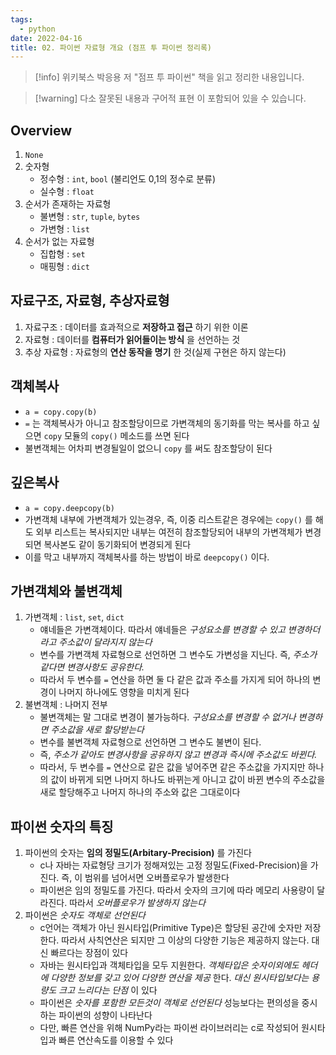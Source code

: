 ```yaml
---
tags:
  - python
date: 2022-04-16
title: 02. 파이썬 자료형 개요 (점프 투 파이썬 정리록)
---
```

> [!info] 위키북스 박응용 저 "점프 투 파이썬" 책을 읽고 정리한 내용입니다.

> [!warning] 다소 잘못된 내용과 구어적 표현 이 포함되어 있을 수 있습니다.

## Overview

1. `None`
2. 숫자형
	- 정수형 : `int`, `bool` (불리언도 0,1의 정수로 분류)
	- 실수형 : `float`
3. 순서가 존재하는 자료형
	- 불변형 : `str`, `tuple`, `bytes`
	- 가변형 : `list`
4. 순서가 없는 자료형
	- 집합형 : `set`
	- 매핑형 : `dict`

## 자료구조, 자료형, 추상자료형

1. 자료구조 : 데이터를 효과적으로 **저장하고 접근** 하기 위한 이론
2. 자료형 : 데이터를 **컴퓨터가 읽어들이는 방식** 을 선언하는 것
3. 추상 자료형 : 자료형의 **연산 동작을 명기** 한 것(실제 구현은 하지 않는다)

## 객체복사

- `a = copy.copy(b)`
- `=` 는 객체복사가 아니고 참조할당이므로 가변객체의 동기화를 막는 복사를 하고 싶으면 `copy` 모듈의 `copy()` 메소드를 쓰면 된다
- 불변객체는 어차피 변경될일이 없으니 `copy` 를 써도 참조할당이 된다

## 깊은복사

- `a = copy.deepcopy(b)`
- 가변객체 내부에 가변객체가 있는경우, 즉, 이중 리스트같은 경우에는 `copy()` 를 해도 외부 리스트는 복사되지만 내부는 여전히 참조할당되어 내부의 가변객체가 변경되면 복사본도 같이 동기화되어 변경되게 된다
- 이를 막고 내부까지 객체복사를 하는 방법이 바로 `deepcopy()` 이다.

## 가변객체와 불변객체

1. 가변객체 : `list`, `set`, `dict`
	- 얘네들은 가변객체이다. 따라서 얘네들은 *구성요소를 변경할 수 있고 변경하더라고 주소값이 달라지지 않는다*
	- 변수를 가변객체 자료형으로 선언하면 그 변수도 가변성을 지닌다. 즉, *주소가 같다면 변경사항도 공유한다.*
	- 따라서 두 변수를 `=` 연산을 하면 둘 다 같은 값과 주소를 가지게 되어 하나의 변경이 나머지 하나에도 영향을 미치게 된다
2. 불변객체 : 나머지 전부
	- 불변객체는 말 그대로 변경이 불가능하다. *구성요소를 변경할 수 없거나 변경하면 주소값을 새로 할당받는다*
	- 변수를 불변객체 자료형으로 선언하면 그 변수도 불변이 된다.
	- 즉, *주소가 같아도 변경사항을 공유하지 않고 변경과 즉시에 주소값도 바뀐다.*
	- 따라서, 두 변수를 `=` 연산으로 같은 값을 넣어주면 같은 주소값을 가지지만 하나의 값이 바뀌게 되면 나머지 하나도 바뀌는게 아니고 값이 바뀐 변수의 주소값을 새로 할당해주고 나머지 하나의 주소와 값은 그대로이다

## 파이썬 숫자의 특징

1. 파이썬의 숫자는 **임의 정밀도(Arbitary-Precision)** 를 가진다
	- c나 자바는 자료형당 크기가 정해져있는 고정 정밀도(Fixed-Precision)을 가진다. 즉, 이 범위를 넘어서면 오버플로우가 발생한다
	- 파이썬은 임의 정밀도를 가진다. 따라서 숫자의 크기에 따라 메모리 사용량이 달라진다. 따라서 *오버플로우가 발생하지 않는다*
2. 파이썬은 *숫자도 객체로 선언된다*
	- c언어는 객체가 아닌 원시타입(Primitive Type)은 할당된 공간에 숫자만 저장한다. 따라서 사칙연산은 되지만 그 이상의 다양한 기능은 제공하지 않는다. 대신 빠르다는 장점이 있다
	- 자바는 원시타입과 객체타입을 모두 지원한다. *객체타입은 숫자이외에도 헤더에 다양한 정보를 갖고 있어 다양한 연산을 제공* 한다. *대신 원시타입보다는 용량도 크고 느리다는 단점* 이 있다
	- 파이썬은 *숫자를 포함한 모든것이 객체로 선언된다* 성능보다는 편의성을 중시하는 파이썬의 성향이 나타난다
	- 다만, 빠른 연산을 위해 NumPy라는 파이썬 라이브러리는 c로 작성되어 원시타입과 빠른 연산속도를 이용할 수 있다